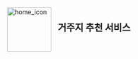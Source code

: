 <div style="display: flex; align="left"; top=-50px">
    <img src="https://github.com/user-attachments/assets/f521acdb-4507-4aee-8abd-ac88f80318bb" alt="home_icon" width="100" height="100" align='left'>
    <h2 >거주지 추천 서비스</h2>
</div>
